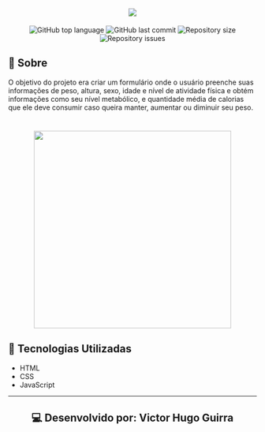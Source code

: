 <h1 align="center">
    <img src="https://ik.imagekit.io/ur6xo9m70i/logo_q_qx46XCo.svg">
</h1>

<p align="center">
    <img alt="GitHub top language" src="https://img.shields.io/github/languages/top/victorguirra/fylo">
    <img alt="GitHub last commit" src="https://img.shields.io/github/last-commit/victorguirra/fylo">
    <img alt="Repository size" src="https://img.shields.io/github/repo-size/victorguirra/fylo">
    <img alt="Repository issues" src="https://img.shields.io/github/issues/victorguirra/fylo">
</p>

## 📔 Sobre

O objetivo do projeto era criar um formulário onde o usuário preenche suas informações de peso, altura, sexo, idade e nível de atividade física e obtém informações como seu nível metabólico, e quantidade média de calorias que ele deve consumir caso queira manter, aumentar ou diminuir seu peso.

<h1 align="center">
    <img src="https://ik.imagekit.io/ur6xo9m70i/Screenshot_1_1W--XyOmh.png" width="400">
</h1>

## 🚀 Tecnologias Utilizadas

- HTML
- CSS
- JavaScript
--- 

<h2 align="center">
    💻 Desenvolvido por: Victor Hugo Guirra
</h2>
